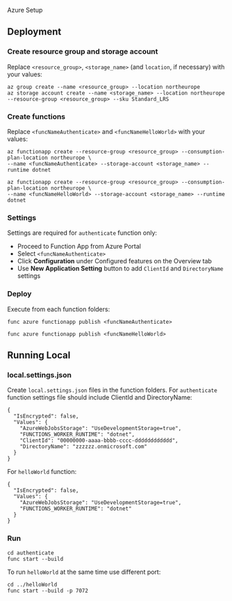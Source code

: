 Azure Setup

## Deployment

### Create resource group and storage account

Replace `<resource_group>`, `<storage_name>` (and `location`, if necessary) with your values: 

    az group create --name <resource_group> --location northeurope
    az storage account create --name <storage_name> --location northeurope --resource-group <resource_group> --sku Standard_LRS
    
### Create functions

Replace `<funcNameAuthenticate>` and `<funcNameHelloWorld>` with your values:

    az functionapp create --resource-group <resource_group> --consumption-plan-location northeurope \
    --name <funcNameAuthenticate> --storage-account <storage_name> --runtime dotnet

    az functionapp create --resource-group <resource_group> --consumption-plan-location northeurope \
    --name <funcNameHelloWorld> --storage-account <storage_name> --runtime dotnet

### Settings

Settings are required for `authenticate` function only:

* Proceed to Function App from Azure Portal
* Select `<funcNameAuthenticate>`
* Click **Configuration** under Configured features on the Overview tab
* Use **New Application Setting** button to add `ClientId` and `DirectoryName` settings

### Deploy

Execute from each function folders:

```
func azure functionapp publish <funcNameAuthenticate>
```

```
func azure functionapp publish <funcNameHelloWorld>
```

## Running Local

### local.settings.json

Create `local.settings.json` files in the function folders.
For `authenticate` function settings file should include ClientId and DirectoryName:

    {
      "IsEncrypted": false,
      "Values": {
        "AzureWebJobsStorage": "UseDevelopmentStorage=true",
        "FUNCTIONS_WORKER_RUNTIME": "dotnet",
        "ClientId": "00000000-aaaa-bbbb-cccc-dddddddddddd",
        "DirectoryName": "zzzzzz.onmicrosoft.com"
      }
    }
    
For `helloWorld` function:

    {
      "IsEncrypted": false,
      "Values": {
        "AzureWebJobsStorage": "UseDevelopmentStorage=true",
        "FUNCTIONS_WORKER_RUNTIME": "dotnet"
      }
    }

### Run

    cd authenticate
    func start --build

To run `helloWorld` at the same time use different port:
    
    cd ../helloWorld
    func start --build -p 7072
